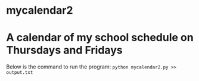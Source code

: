 # mycalendar2
# A calendar of my school schedule on Thursdays and Fridays
Below is the command to run the program: 
`python mycalendar2.py >> output.txt`
